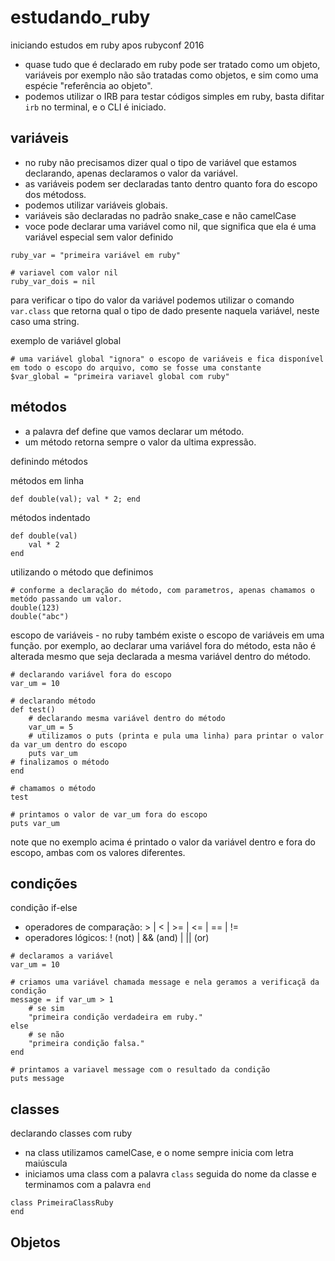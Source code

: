 # estudando_ruby

iniciando estudos em ruby apos rubyconf 2016

- quase tudo que é declarado em ruby pode ser tratado como um objeto, variáveis por exemplo não são tratadas como objetos, e sim como uma espécie "referência ao objeto".
- podemos utilizar o IRB para testar códigos simples em ruby, basta difitar `irb` no terminal, e o CLI é iniciado.

## variáveis

- no ruby não precisamos dizer qual o tipo de variável que estamos declarando, apenas declaramos o valor da variável.
- as variáveis podem ser declaradas tanto dentro quanto fora do escopo dos métodoss.
- podemos utilizar variáveis globais.
- variáveis são declaradas no padrão snake_case e não camelCase
- voce pode declarar uma variável como nil, que significa que ela é uma variável especial sem valor definido
```
ruby_var = "primeira variável em ruby"

# variavel com valor nil
ruby_var_dois = nil
```
para verificar o tipo do valor da variável podemos utilizar o comando `var.class` que retorna qual o tipo de dado presente naquela variável, neste caso uma string.

exemplo de variável global

```
# uma variável global "ignora" o escopo de variáveis e fica disponível em todo o escopo do arquivo, como se fosse uma constante
$var_global = "primeira variavel global com ruby"
```

## métodos

- a palavra def define que vamos declarar um método.
- um método retorna sempre o valor da ultima expressão.

definindo métodos

métodos em linha

```
def double(val); val * 2; end
```
métodos indentado

```
def double(val)
    val * 2
end
```

utilizando o método que definimos

```
# conforme a declaração do método, com parametros, apenas chamamos o metódo passando um valor.
double(123)
double("abc")
```

escopo de variáveis - no ruby também existe o escopo de variáveis em uma função. por exemplo, ao declarar uma variável fora do método, esta não é alterada mesmo que seja declarada a mesma variável dentro do método.

```
# declarando variável fora do escopo
var_um = 10

# declarando método
def test()
    # declarando mesma variável dentro do método
    var_um = 5
    # utilizamos o puts (printa e pula uma linha) para printar o valor da var_um dentro do escopo
    puts var_um
# finalizamos o método
end

# chamamos o método
test

# printamos o valor de var_um fora do escopo
puts var_um
```

note que no exemplo acima é printado o valor da variável dentro e fora do escopo, ambas com os valores diferentes.


## condições

condição if-else

- operadores de comparação: > | < | >= | <= | == | !=
- operadores lógicos: ! (not) | && (and) | || (or)

```
# declaramos a variável
var_um = 10

# criamos uma variável chamada message e nela geramos a verificaçã da condição
message = if var_um > 1
    # se sim
    "primeira condição verdadeira em ruby."
else
    # se não
    "primeira condição falsa."
end

# printamos a variavel message com o resultado da condição
puts message
```

## classes

declarando classes com ruby

- na class utilizamos camelCase, e o nome sempre inicia com letra maiúscula
- iniciamos uma class com a palavra `class` seguida do nome da classe e terminamos com a palavra `end`

```
class PrimeiraClassRuby
end
```

## Objetos